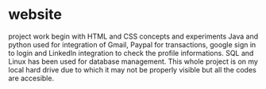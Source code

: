 # website
project work
begin with HTML and CSS concepts and experiments
Java and python used for integration of Gmail, Paypal for transactions, google sign in to login and LinkedIn integration to check the profile informations.
SQL and Linux has been used for database management.
This whole project is on my local hard drive due to which it may not be properly visible but all the codes are accesible.
